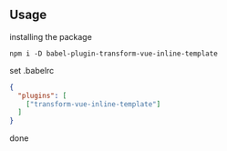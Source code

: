 ## Usage

installing the package


```shell
npm i -D babel-plugin-transform-vue-inline-template
```

set .babelrc

```json
{
  "plugins": [
    ["transform-vue-inline-template"]
  ]
}
```
done
